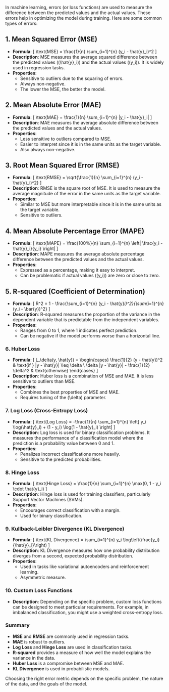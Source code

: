 In machine learning, errors (or loss functions) are used to measure the difference between the predicted values and the actual values. These errors help in optimizing the model during training. Here are some common types of errors:

## 1. **Mean Squared Error (MSE)**
   - **Formula**: 
     \[
     \text{MSE} = \frac{1}{n} \sum_{i=1}^{n} (y_i - \hat{y}_i)^2
     \]
   - **Description**: MSE measures the average squared difference between the predicted values (\(\hat{y}_i\)) and the actual values (\(y_i\)). It is widely used in regression tasks.
   - **Properties**: 
     - Sensitive to outliers due to the squaring of errors.
     - Always non-negative.
     - The lower the MSE, the better the model.

## 2. **Mean Absolute Error (MAE)**
   - **Formula**: 
     \[
     \text{MAE} = \frac{1}{n} \sum_{i=1}^{n} |y_i - \hat{y}_i|
     \]
   - **Description**: MAE measures the average absolute difference between the predicted values and the actual values.
   - **Properties**: 
     - Less sensitive to outliers compared to MSE.
     - Easier to interpret since it is in the same units as the target variable.
     - Also always non-negative.

## 3. **Root Mean Squared Error (RMSE)**
   - **Formula**: 
     \[
     \text{RMSE} = \sqrt{\frac{1}{n} \sum_{i=1}^{n} (y_i - \hat{y}_i)^2}
     \]
   - **Description**: RMSE is the square root of MSE. It is used to measure the average magnitude of the error in the same units as the target variable.
   - **Properties**: 
     - Similar to MSE but more interpretable since it is in the same units as the target variable.
     - Sensitive to outliers.

## 4. **Mean Absolute Percentage Error (MAPE)**
   - **Formula**: 
     \[
     \text{MAPE} = \frac{100\%}{n} \sum_{i=1}^{n} \left| \frac{y_i - \hat{y}_i}{y_i} \right|
     \]
   - **Description**: MAPE measures the average absolute percentage difference between the predicted values and the actual values.
   - **Properties**: 
     - Expressed as a percentage, making it easy to interpret.
     - Can be problematic if actual values (\(y_i\)) are zero or close to zero.

## 5. **R-squared (Coefficient of Determination)**
   - **Formula**: 
     \[
     R^2 = 1 - \frac{\sum_{i=1}^{n} (y_i - \hat{y}_i)^2}{\sum_{i=1}^{n} (y_i - \bar{y})^2}
     \]
   - **Description**: R-squared measures the proportion of the variance in the dependent variable that is predictable from the independent variables.
   - **Properties**: 
     - Ranges from 0 to 1, where 1 indicates perfect prediction.
     - Can be negative if the model performs worse than a horizontal line.

### 6. **Huber Loss**
   - **Formula**: 
     \[
     L_\delta(y, \hat{y}) = \begin{cases} 
     \frac{1}{2} (y - \hat{y})^2 & \text{if } |y - \hat{y}| \leq \delta \\
     \delta |y - \hat{y}| - \frac{1}{2} \delta^2 & \text{otherwise}
     \end{cases}
     \]
   - **Description**: Huber loss is a combination of MSE and MAE. It is less sensitive to outliers than MSE.
   - **Properties**: 
     - Combines the best properties of MSE and MAE.
     - Requires tuning of the \(\delta\) parameter.

### 7. **Log Loss (Cross-Entropy Loss)**
   - **Formula**: 
     \[
     \text{Log Loss} = -\frac{1}{n} \sum_{i=1}^{n} \left[ y_i \log(\hat{y}_i) + (1 - y_i) \log(1 - \hat{y}_i) \right]
     \]
   - **Description**: Log loss is used for binary classification problems. It measures the performance of a classification model where the prediction is a probability value between 0 and 1.
   - **Properties**: 
     - Penalizes incorrect classifications more heavily.
     - Sensitive to the predicted probabilities.

### 8. **Hinge Loss**
   - **Formula**: 
     \[
     \text{Hinge Loss} = \frac{1}{n} \sum_{i=1}^{n} \max(0, 1 - y_i \cdot \hat{y}_i)
     \]
   - **Description**: Hinge loss is used for training classifiers, particularly Support Vector Machines (SVMs).
   - **Properties**: 
     - Encourages correct classification with a margin.
     - Used for binary classification.

### 9. **Kullback-Leibler Divergence (KL Divergence)**
   - **Formula**: 
     \[
     \text{KL Divergence} = \sum_{i=1}^{n} y_i \log\left(\frac{y_i}{\hat{y}_i}\right)
     \]
   - **Description**: KL Divergence measures how one probability distribution diverges from a second, expected probability distribution.
   - **Properties**: 
     - Used in tasks like variational autoencoders and reinforcement learning.
     - Asymmetric measure.

### 10. **Custom Loss Functions**
   - **Description**: Depending on the specific problem, custom loss functions can be designed to meet particular requirements. For example, in imbalanced classification, you might use a weighted cross-entropy loss.

### Summary
- **MSE** and **RMSE** are commonly used in regression tasks.
- **MAE** is robust to outliers.
- **Log Loss** and **Hinge Loss** are used in classification tasks.
- **R-squared** provides a measure of how well the model explains the variance in the data.
- **Huber Loss** is a compromise between MSE and MAE.
- **KL Divergence** is used in probabilistic models.

Choosing the right error metric depends on the specific problem, the nature of the data, and the goals of the model.
